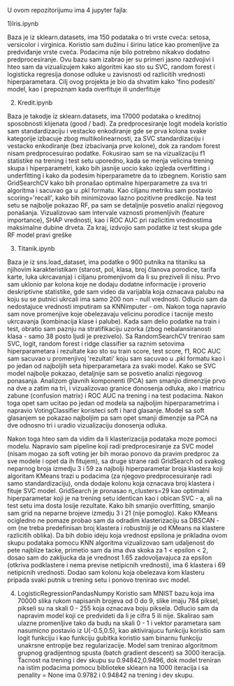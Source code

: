 U ovom repozitorijumu ima 4 jupyter fajla:

1)Iris.ipynb

Baza je iz sklearn.datasets, ima 150 podataka o tri vrste cveća: setosa, versicolor i virginica.
Koristio sam dužinu i širinu latice kao promenljive za predviđanje vrste cveća. Podacima nije bilo potrebno nikakvo dodatno predprocesiranje.
Ovu bazu sam izabrao jer su primeri jasno razdvojivi i hteo sam da vizualizujem kako algoritmi kao sto su SVC, random forest i logisticka regresija donose odluke u zavisnosti od razlicitih vrednosti hiperparametara.
Cilj ovog projekta je bio da shvatim kako 'fino podesiti' model, kao i prepoznam kada overfituje ili underfituje

2) Kredit.ipynb

Baza je takodje iz sklearn.datasets, ima 17000 podataka o kreditnoj sposobnosti klijenata (good / bad). Za predprocesiranje logit modela koristio sam standardizaciju i vestacko enkodiranje gde se prva kolona svake kategorije izbacuje zbog multikolinearnosti, za SVC standardizaciju i vestacko enkodiranje (bez izbacivanja prve kolone), dok za random forest nisam predprocesuirao podatke.
Fokusirao sam se na vizualizaciju f1 statistike na trening i test setu uporedno, kada se menja velicina trening skupa i hiperparametri, kako bih jasnije uocio kako izgleda overfitting  i underfitting i kako da podesim hiperparametre da to izbegnem. Koristio sam GridSearchCV kako bih pronašao optimalne hiperparametre za sva tri algoritma i sacuvao ga u .pkl formatu. Kao ciljanu metriku sam postavio scoring='recall', kako bih minimizovao lazno pozitivne predikcije. Na test setu se najbolje pokazao RF, pa sam se detaljnije posvetio analizi njegovog ponašanja. Vizualizovao sam intervale vaznosti promenljivih (feature importance), SHAP vrednosti, kao i ROC AUC pri razlicitim vrednostima maksimalne dubine drveta. Za kraj, izdvojio sam podatke iz test skupa gde RF model pravi greške

3) Titanik.ipynb

Baza je iz sns.load_dataset, ima podatke o 900 putnika na titaniku sa njihovim karakteristikam (starost, pol, klasa, broj članova porodice, tarifa karte, luka ukrcavanja) i ciljanu promenjivom da li su preziveli ili nisu.
Prvo sam uklonio par kolona koje ne dodaju dodatne informacije i proverio deskriptivne statistike, gde sam video da varijabla koja oznacava palubu na koju su se putnici ukrcali ima samo 200 non - null vrednosti. Odlucio sam da nedostajuce vrednosti imputiram sa KNNimputer - om. Nakon toga napravio sam nove promenjive koje obelezavaju velicinu porodice i tacnije mesto ukrcavanja (kombinacija klase i palube). Kada sam delio podatke na train i test, obratio sam paznju na stratifikaciju uzorka (zbog nebalansiranosti klasa - samo 38 posto ljudi je prezivelo). 
Sa RandomSearchCV trenirao sam SVC, logit, random forest i ridge classifier sa raznim setovima hiperparametara i rezultate kao sto su train score, test score, f1, ROC AUC sam sacuvao u promenjivoj 'rezultati' koju sam sacuvao u .pkl formatu kao i po jedan od najboljih seta hiperparametara za svaki model. 
Kako se SVC model najbolje pokazao, detaljnije sam se posvetio analizi njegovog ponasanja. Analizom glavnih komponenti (PCA) sam smanjio dimenzije prvo na dve a zatim na tri, i vizualizovao granice donosenja odluka, ako i matricu zabune (confusion matrix) i ROC AUC na trening i na test podacima.
Nakon toga opet sam ucitao po jedan od modela sa najboljim hiperparametrima i napravio VotingClassifier koristeci soft i hard glasanje. Model sa soft glasanjem se pokazao najboljim pa sam opet smanji dimenzije sa PCA na dve odnosno tri i uradio vizualizaciju donosenja odluka. 

Nakon toga hteo sam da vidim da li klasterizacija podataka moze pomoci modelu. Napravio sam pipeline koji radi predprocesiranje za SVC model (nisam mogao za soft voting jer bih morao ponovo da pravim predproc za sve modele i opet da ih fitujem), sa druge strane radi GridSearch od svakog neparnog broja izmedju 3 i 59 za najbolji hiperparametar broja klastera koji algoritam KMeans trazi u podacima (za njegovo predprocesuiranje radi samo standardizaciju), onda dodaje kolonu koja oznacava broj klastera i fituje SVC model. GridSearch je pronasao n_clusters=29 kao optimalni hiperparametar koji je na trening setu identican kao i obican SVC - a, ali na test setu ima dosta losije rezultate. Kako bih smanjio overfitting, smanjio sam grid na neparne brojeve izmedju 3 i 21 (nije pomoglo).
Kako KMeans ocigledno ne pomaze probao sam da odradim klasterizaciju sa DBSCAN - om (ne treba predefinisan broj klastera i robustniji je od KMeans na klastere razlicitih oblika). Da bih dobio ideju koja vrednost epsilona je prikladna ovom skupu podataka pomocu KNN algoritma vizualizovao sam udaljenost do pete najblize tacke, primetio sam da ima dva skoka za 1 < epsilon < 2, dosao sam do zakljucka da je vrednost 1.65 zadovoljavajuca za epsilon (otkriva podklastere i nema previse netipicnih vrednosti), ima 6 klastera i 69 netipicnih vrednosti. Dodao sam kolonu koja obelezava kom klasteru pripada svaki putnik u trening setu i ponovo trenirao svc model. 


4) LogisticRegressionPandasNumpy
Koristio sam MNIST bazu koja ima 70000 slika rukom napisanih brojeva od 0 do 9, slike imaju 784 piksel, pikseli su na skali 0 - 255 koja oznacava boju piksela.
Odlucio sam da napravim model koji ce predvideti da li je cifra 5 ili nije. Skalirao sam ulazne promenljive tako da budu na skali 0 - 1 i vektor parametara sam nasumicno postavio iz U(-0.5,0.5), kao aktivirajucu funkciju koristio sam logit funkciju i kao funkciju gubitka koristio sam binarnu funkciju unakrsne entropije bez regularizacije.
Model sam trenirao algoritmom grupnog gradijentnog spusta (batch gradient descent) sa 3000 iteracija. Tacnost na trening i dev skupu su 0.94842,0.9496, dok model treniran na istim podacima pomocu biblioteke sklearn na 1000 iteracija i sa penality = None ima 0.9782 i 0.94842 na trening i dev skupu.